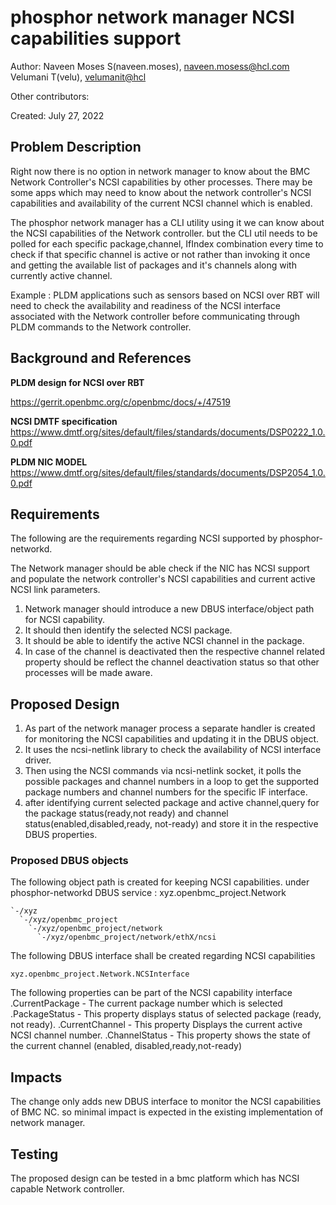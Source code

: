 # phosphor network manager NCSI capabilities support
Author:
  Naveen Moses S(naveen.moses), [naveen.mosess@hcl.com](mailto:naveen.mosess@hcl.com)
  Velumani T(velu),  [velumanit@hcl](mailto:velumanit@hcl.com)

Other contributors:

Created:
  July 27, 2022

## Problem Description

Right now there is no option in network manager to know about the BMC Network
Controller's NCSI capabilities by other processes.
There may be some apps which may need to know about the network controller's
NCSI capabilities and availability of the current NCSI channel which is enabled.

The phosphor network manager has a CLI utility using it we can know about
the NCSI capabilities of the Network controller. but the CLI util needs to be
polled for each specific package,channel, IfIndex combination every time to
check if that specific channel is active or not rather than invoking it once
and getting the available list of packages and it's channels along with
currently active channel.

Example :
PLDM applications such as sensors based on NCSI over RBT will need to check
the availability and readiness of the NCSI interface associated with the
Network controller before communicating through PLDM commands to the
Network controller.

## Background and References

**PLDM design for NCSI over RBT**

https://gerrit.openbmc.org/c/openbmc/docs/+/47519

**NCSI DMTF specification**
https://www.dmtf.org/sites/default/files/standards/documents/DSP0222_1.0.0.pdf

**PLDM NIC MODEL**
https://www.dmtf.org/sites/default/files/standards/documents/DSP2054_1.0.0.pdf

## Requirements

The following are the requirements regarding NCSI supported by phosphor-networkd.

The Network manager should be able check if the NIC has NCSI support and populate
the network controller's NCSI capabilities and current active NCSI link parameters.

1. Network manager should introduce a new DBUS interface/object path for NCSI
   capability.
2. It should then identify the selected NCSI package.
3. It should be able to identify the active NCSI channel in the package.
4. In case of the channel is deactivated then the respective channel related
   property should be reflect the channel deactivation status so that other
   processes will be made aware.

## Proposed Design

1. As part of the network manager process a separate handler is created
for monitoring the NCSI capabilities and updating it in the DBUS object.
2. It uses the ncsi-netlink library to check the availability of
NCSI interface driver.
3. Then using the NCSI commands via ncsi-netlink socket, it polls the possible
packages and channel numbers in a loop to get the supported package numbers and
channel numbers for the specific IF interface.
4. after identifying current selected package and active channel,query for the
package status(ready,not ready) and channel status(enabled,disabled,ready,
not-ready) and store it in the respective DBUS properties.

### Proposed DBUS objects

The following object path is created for keeping NCSI capabilities.
under phosphor-networkd DBUS service : xyz.openbmc_project.Network

```
`-/xyz
  `-/xyz/openbmc_project
    `-/xyz/openbmc_project/network
      `-/xyz/openbmc_project/network/ethX/ncsi
```

The following DBUS interface shall be created regarding NCSI capabilities

```
xyz.openbmc_project.Network.NCSInterface

```
The following properties can be part of the NCSI capability interface
.CurrentPackage  - The current package number which is selected
.PackageStatus   - This property displays status of selected package (ready,
                   not ready).
.CurrentChannel  - This property Displays the current active NCSI channel number.
.ChannelStatus   - This property shows the state of the current channel (enabled,
                   disabled,ready,not-ready)

## Impacts
The change only adds new DBUS interface to monitor the NCSI capabilities of BMC NC.
so minimal impact is expected in the existing implementation of network manager.
## Testing
The proposed design can be tested in a bmc platform which has NCSI capable
 Network controller.
